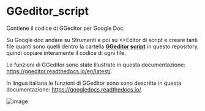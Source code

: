 # GGeditor_script

Contiene il codice di GGeditor per Google Doc.

Su Google doc andare su Strumenti e poi su <>Editor di script e creare tanti file quanti sono quelli dentro la cartella [**GGeditor script**](https://github.com/cirospat/GGeditor_script/tree/master/GGeditor%20script) in questo repository, quindi copiare interamente il codice di ogni file.

Le funzioni di GGeditor sono state illustrate in questa documentazione: https://ggeditor.readthedocs.io/en/latest/.

In lingua italiana le funzioni di GGeditor sono sono descritte in questa documentazione: https://googledocs.readthedocs.io/.

![image](https://ggeditor.readthedocs.io/en/latest/_images/index_1.png)
